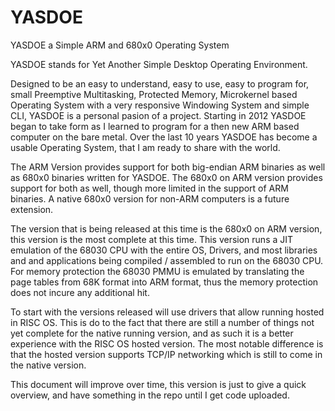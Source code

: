 # YASDOE

YASDOE a Simple ARM and 680x0 Operating System

YASDOE stands for Yet Another Simple Desktop Operating Environment.

Designed to be an easy to understand, easy to use, easy to program for, small Preemptive Multitasking, Protected Memory, Microkernel based Operating System with a very responsive Windowing System and simple CLI, YASDOE is a personal pasion of a project. Starting in 2012 YASDOE began to take form as I learned to program for a then new ARM based computer on the bare metal. Over the last 10 years YASDOE has become a usable Operating System, that I am ready to share with the world.

The ARM Version provides support for both big-endian ARM binaries as well as 680x0 binaries written for YASDOE.  The 680x0 on ARM version provides support for both as well, though more limited in the support of ARM binaries.  A native 680x0 version for non-ARM computers is a future extension.

The version that is being released at this time is the 680x0 on ARM version, this version is the most complete at this time.  This version runs a JIT emulation of the 68030 CPU with the entire OS, Drivers, and most libraries and and applications being compiled / assembled to run on the 68030 CPU.  For memory protection the 68030 PMMU is emulated by translating the page tables from 68K format into ARM format, thus the memory protection does not incure any additional hit.

To start with the versions released will use drivers that allow running hosted in RISC OS.  This is do to the fact that there are still a number of things not yet complete for the native running version, and as such it is a better experience with the RISC OS hosted version.  The most notable difference is that the hosted version supports TCP/IP networking which is still to come in the native version.

This document will improve over time, this version is just to give a quick overview, and have something in the repo until I get code uploaded.
